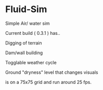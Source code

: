 # Fluid-Sim
Simple Air/ water sim

Current build ( 0.3.1 ) has..

Digging of terrain

Dam/wall building

Togglable weather cycle

Ground "dryness" level that changes visuals

is on a 75x75 grid and run around 25 fps. 
